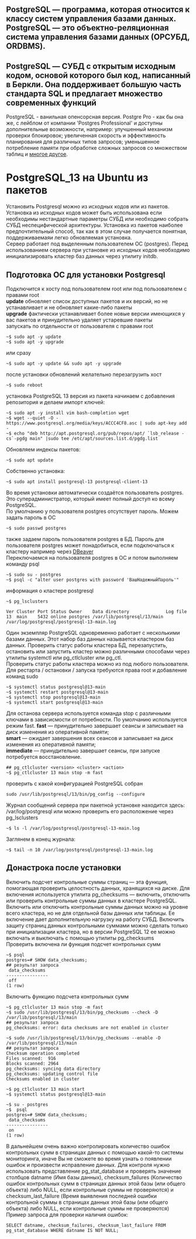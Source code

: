 ## PostgreSQL — программа, которая относится к классу систем управления базами данных. PostgreSQL — это объектно-реляционная система управления базами данных (ОРСУБД, ORDBMS).  
## PostgreSQL — СУБД с открытым исходным кодом, основой которого был код, написанный в Беркли. Она поддерживает большую часть стандарта SQL и предлагает множество современных функций
PostgreSQL - ванильная опенсорсная версия. Postgre Pro - как бы она же, с лейблом от компании 'Postgres Professional' и доступны дополнительные возможности, например: улучшенный механизм проверки блокировок; увеличенная скорость и эффективность планирования для различных типов запросов; уменьшенное потребление памяти при обработке сложных запросов со множеством таблиц и [многое другое](https://postgrespro.ru/docs/postgrespro/14/intro-pgpro-vs-pg).

# PostgreSQL_13 на Ubuntu из пакетов
Установить Postgresql можно из исходных кодов или из пакетов. Установка из исходных кодов может быть использована если необходимы нестандартные параметры СУБД или необходимо собрать СУБД неспецифической архитектуры. Установка из пакетов наиболее предпочтительный способ, так как в этом случае получается понятная, поддерживаемаяи легко обновляемая установка.  
Сервер работает под выделенным пользователем ОС (postgres). Перед использованием сервера при установке из исходных кодов необходимо инициализировать кластер баз данных через утилиту initdb.

## Подготовка ОС для установки Postgresql
Подключится к хосту под пользователем root или под пользователем с правами root <br>
__update__ обновляет список доступных пакетов и их версий, но не устанавливает и не обновляет какие-либо пакеты <br>
__upgrade__ фактически устанавливает более новые версии имеющихся у вас пакетов и принудительно удаляет устаревшие пакеты <br>
запускать по отдельности от пользователя с правами root
```
~$ sudo apt -y update
~$ sudo apt -y upgrade
```
или сразу
```
~$ sudo apt -y update && sudo apt -y upgrade
```
после установки обновлений желательно перезагрузить хост
```
~$ sudo reboot
```
установка PostgreSQL 13 версия из пакета начинаем с добавления репозитория и делаем импорт ключей:
```
~$ sudo apt -y install vim bash-completion wget
~$ wget --quiet -O - https://www.postgresql.org/media/keys/ACCC4CF8.asc | sudo apt-key add -
~$ echo "deb http://apt.postgresql.org/pub/repos/apt/ `lsb_release -cs`-pgdg main" |sudo tee /etc/apt/sources.list.d/pgdg.list
```
Обновляем индексы пакетов:
```
~$ sudo apt update
```
Собственно установка:
```
~$ sudo apt install postgresql-13 postgresql-client-13
```
Во время установки автоматически создаётся пользователь postgres. Это суперадминистратор, который имеет полный доступ ко всему PostgreSQL.  
По умолчанию у пользователя postgres отсутствует пароль. Можем задать пароль в ОС
```
~$ sudo passwd postgres
```
также задаем пароль пользователя postgres в БД. Пароль для пользователя postgres может понадобиться, если подключаться к кластеру например через [DBeaver](https://dbeaver.io/) <br> Переключаемся на пользователя postgres в ОС и потом выполняем команду psql
```
~$ sudo su - postgres
~$ psql -c "alter user postgres with password 'ВашНадежныйПароль'"
```
информация о кластере postgresql
```
~$ pg_lsclusters

Ver Cluster Port Status Owner    Data directory              Log file
13  main    5432 online postgres /var/lib/postgresql/13/main /var/log/postgresql/postgresql-13-main.log
```

Один экземпляр PostgreSQL одновременно работает с несколькими базами данных. Этот набор баз данных называется кластером баз данных. Проверить статус работы кластера БД, перезапустить, остановить или запустить кластер можно различными способами через утилиты systemctl или pg_ctlcluster или pg_ctl. <br> Проверить статус работы кластера можно из под любого пользователя. Для рестарта / остановки / запуска требуются права root и добавление команд sudo 
```
~$ systemctl status postgresql@13-main
~$ systemctl restart postgresql@13-main
~$ systemctl stop postgresql@13-main
~$ systemctl start postgresql@13-main
```
Для останова сервера используется команда stop с различными ключами в зависисмости от потребности. По умолчанию используется режим fast.
__fast__ — принудительно завершает сеансы и записывает на диск изменения из оперативной памяти; <br> 
__smart__ — ожидает завершения всех сеансов и записывает на диск изменения из оперативной памяти; <br> 
__immediate__ — принудительно завершает сеансы, при запуске потребуется восстановление. <br> 
```
## pg_ctlcluster <version> <cluster> <action>
~$ pg_ctlcluster 13 main stop -m fast
```
проверить с какой конфигурацией PostgreSQL собран
```
sudo /usr/lib/postgresql/13/bin/pg_config --configure
```
Журнал сообщений сервера при пакетной установке находится здесь: /var/log/postgresql или можно проверить его расположение через pg_lsclusters
```
~$ ls -l /var/log/postgresql/postgresql-13-main.log
```
Заглянем в конец журнала:
```
~$ tail -n 10 /var/log/postgresql/postgresql-13-main.log
```

## Донастрока после установки
Включить подсчет контрольные суммы страниц — эта функция, помогающая проверить целостность данных, хранящихся на диске. Для включения используется утилита pg_checksums — включить, отключить или проверить контрольные суммы данных в кластере PostgreSQL. Включить или отключить контрольные суммы данных можно на уровне всего кластера, но не для отдельной базы данных или таблицы. Ее включение дает дополнительную нагрузку на работу СУБД.
Включить защиту страниц данных контрольными суммами можно сделать только при инициализации кластера, но в версии PostgreSQL 12 ее можно включать и выключать с помощью утилиты pg_checksums <br>
Проверить включена ли функция подсчет контрольных сумм
```
~$ psql
postgres=# SHOW data_checksums;
## результат запроса
 data_checksums 
----------------
 off
(1 row)
```
Включить функцию подсчета контрольных сумм
```
~$ pg_ctlcluster 13 main stop -m fast
~$ sudo /usr/lib/postgresql/13/bin/pg_checksums --check -D /var/lib/postgresql/13/main
## результат запроса
pg_checksums: error: data checksums are not enabled in cluster

~$ sudo /usr/lib/postgresql/13/bin/pg_checksums --enable -D /var/lib/postgresql/13/main
## результат запроса
Checksum operation completed
Files scanned:  916
Blocks scanned: 2964
pg_checksums: syncing data directory
pg_checksums: updating control file
Checksums enabled in cluster

~$ pg_ctlcluster 13 main start
~$ systemctl status postgresql@13-main

~$ su - postgres
~$  psql
postgres=# SHOW data_checksums;
 data_checksums 
----------------
 on
(1 row)
```
В дальнейшем очень важно контролировать количество ошибок контрольных сумм в страницах данных с помощью какой-то системы мониторинга, иначе Вы не сможете во время узнать о появлении ошибок и произвести исправление данных. Для контроля нужно использовать представление pg_stat_database и проверять значение столбцов datname (Имя базы данных), checksum_failures (Количество ошибок контрольных сумм в страницах данных этой базы (или общего объекта) либо NULL, если контрольные суммы не проверяются) и checksum_last_failure (Время выявления последней ошибки контрольной суммы в страницах данных этой базы (или общего объекта) либо NULL, если контрольные суммы не проверяются)
Пример запроса для проверки наличия ошибок:
```
SELECT datname, checksum_failures, checksum_last_failure FROM pg_stat_database WHERE datname IS NOT NULL;
```
